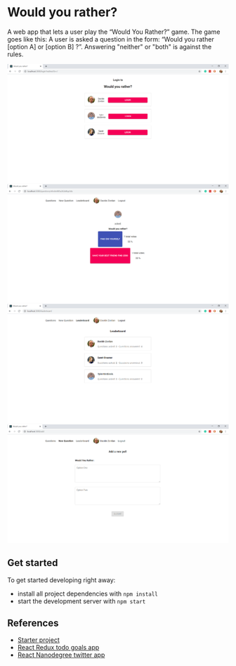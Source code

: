 # Would you rather?

A web app that lets a user play the “Would You Rather?” game. The game goes like this: A user is asked a question in the form: “Would you rather [option A] or [option B] ?”. Answering "neither" or "both" is against the rules.

![Screenshot](Screenshot-1.png)
![Screenshot](Screenshot-2.png)
![Screenshot](Screenshot-3.png)
![Screenshot](Screenshot-4.png)

## Get started

To get started developing right away:

* install all project dependencies with `npm install`
* start the development server with `npm start`

## References
- [Starter project](https://github.com/udacity/reactnd-project-would-you-rather-starter)
- [React Redux todo goals app](https://github.com/udacity/reactnd-redux-todos-goals)
- [React Nanodegree twitter app](https://github.com/udacity/reactnd-chirper-app)
